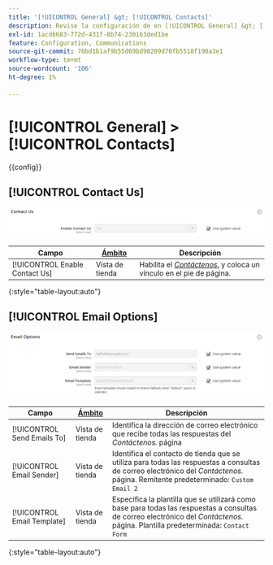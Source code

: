 ```yaml
---
title: '[!UICONTROL General] &gt; [!UICONTROL Contacts]'
description: Revise la configuración de en [!UICONTROL General] &gt; [!UICONTROL Contacts] de la administración de Commerce.
exl-id: 1acd6683-772d-431f-8b74-230163ded1be
feature: Configuration, Communications
source-git-commit: 76bd1b1af9b55d69bd98209d70fb5518f190a3e1
workflow-type: tm+mt
source-wordcount: '106'
ht-degree: 1%

---
```


# [!UICONTROL General] > [!UICONTROL Contacts]

{{config}}

## [!UICONTROL Contact Us]

![Contáctenos.](./assets/contacts-contact-us.png)<!-- zoom -->

<!-- [Contact Us](https://docs.magento.com/user-guide/stores/contact-us.html) -->

| Campo | [Ámbito](../../getting-started/websites-stores-views.md#scope-settings) | Descripción |
|--- |--- |--- |
| [!UICONTROL Enable Contact Us] | Vista de tienda | Habilita el [_Contáctenos._](../../getting-started/store-details.md#contact-us-form) y coloca un vínculo en el pie de página. |

{:style=&quot;table-layout:auto&quot;}

## [!UICONTROL Email Options]

![Opciones de correo electrónico](./assets/contacts-email-options.png)<!-- zoom -->

<!-- [Email Options](https://docs.magento.com/user-guide/stores/contact-us.html) -->

| Campo | [Ámbito](../../getting-started/websites-stores-views.md#scope-settings) | Descripción |
|--- |--- |--- |
| [!UICONTROL Send Emails To] | Vista de tienda | Identifica la dirección de correo electrónico que recibe todas las respuestas del _Contáctenos._ página |
| [!UICONTROL Email Sender] | Vista de tienda | Identifica el contacto de tienda que se utiliza para todas las respuestas a consultas de correo electrónico del _Contáctenos._ página. Remitente predeterminado: `Custom Email 2` |
| [!UICONTROL Email Template] | Vista de tienda | Especifica la plantilla que se utilizará como base para todas las respuestas a consultas de correo electrónico del _Contáctenos._ página. Plantilla predeterminada: `Contact Form` |

{:style=&quot;table-layout:auto&quot;}
